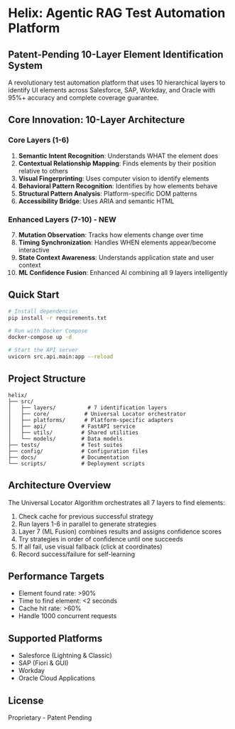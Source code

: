 # Helix: Agentic RAG Test Automation Platform

## Patent-Pending 10-Layer Element Identification System

A revolutionary test automation platform that uses 10 hierarchical layers to identify UI elements across Salesforce, SAP, Workday, and Oracle with 95%+ accuracy and complete coverage guarantee.

## Core Innovation: 10-Layer Architecture

### Core Layers (1-6)
1. **Semantic Intent Recognition**: Understands WHAT the element does
2. **Contextual Relationship Mapping**: Finds elements by their position relative to others
3. **Visual Fingerprinting**: Uses computer vision to identify elements
4. **Behavioral Pattern Recognition**: Identifies by how elements behave
5. **Structural Pattern Analysis**: Platform-specific DOM patterns
6. **Accessibility Bridge**: Uses ARIA and semantic HTML

### Enhanced Layers (7-10) - NEW
7. **Mutation Observation**: Tracks how elements change over time
8. **Timing Synchronization**: Handles WHEN elements appear/become interactive
9. **State Context Awareness**: Understands application state and user context
10. **ML Confidence Fusion**: Enhanced AI combining all 9 layers intelligently

## Quick Start

```bash
# Install dependencies
pip install -r requirements.txt

# Run with Docker Compose
docker-compose up -d

# Start the API server
uvicorn src.api.main:app --reload
```

## Project Structure

```
helix/
├── src/
│   ├── layers/          # 7 identification layers
│   ├── core/           # Universal Locator orchestrator
│   ├── platforms/      # Platform-specific adapters
│   ├── api/           # FastAPI service
│   ├── utils/         # Shared utilities
│   └── models/        # Data models
├── tests/             # Test suites
├── config/            # Configuration files
├── docs/              # Documentation
└── scripts/           # Deployment scripts
```

## Architecture Overview

The Universal Locator Algorithm orchestrates all 7 layers to find elements:

1. Check cache for previous successful strategy
2. Run layers 1-6 in parallel to generate strategies
3. Layer 7 (ML Fusion) combines results and assigns confidence scores
4. Try strategies in order of confidence until one succeeds
5. If all fail, use visual fallback (click at coordinates)
6. Record success/failure for self-learning

## Performance Targets

- Element found rate: >90%
- Time to find element: <2 seconds
- Cache hit rate: >60%
- Handle 1000 concurrent requests

## Supported Platforms

- Salesforce (Lightning & Classic)
- SAP (Fiori & GUI)
- Workday
- Oracle Cloud Applications

## License

Proprietary - Patent Pending